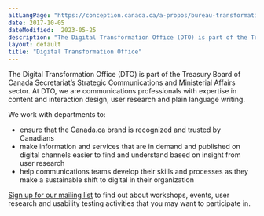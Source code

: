 ```yaml
---
altLangPage: "https://conception.canada.ca/a-propos/bureau-transformation-numerique.html"
date: 2017-10-05
dateModified:  2023-05-25
description: "The Digital Transformation Office (DTO) is part of the Treasury Board of Canada Secretariat’s Strategic Communications and Ministerial Affairs sector."
layout: default
title: "Digital Transformation Office"
---
```

<p>The Digital Transformation Office (DTO) is part of the Treasury Board of Canada Secretariat’s Strategic Communications and Ministerial Affairs sector. At DTO, we are communications professionals with expertise in content and interaction design, user research and plain language writing.</p>
<p>We work with departments to:</p>
<ul>
  <li>ensure that the Canada.ca brand is recognized and trusted by Canadians </li>
  <li>make information and services that are in demand and published on digital channels easier to find and understand based on insight from user research </li>
  <li>help communications teams develop their skills and processes as they make a sustainable shift to digital in their organization </li>
</ul>
<p><a href="{{ site.urlblogca }}/pages/signup.html">Sign up for our mailing list</a> to find out about workshops, events, user research and usability testing activities that you may want to participate in.</p>

